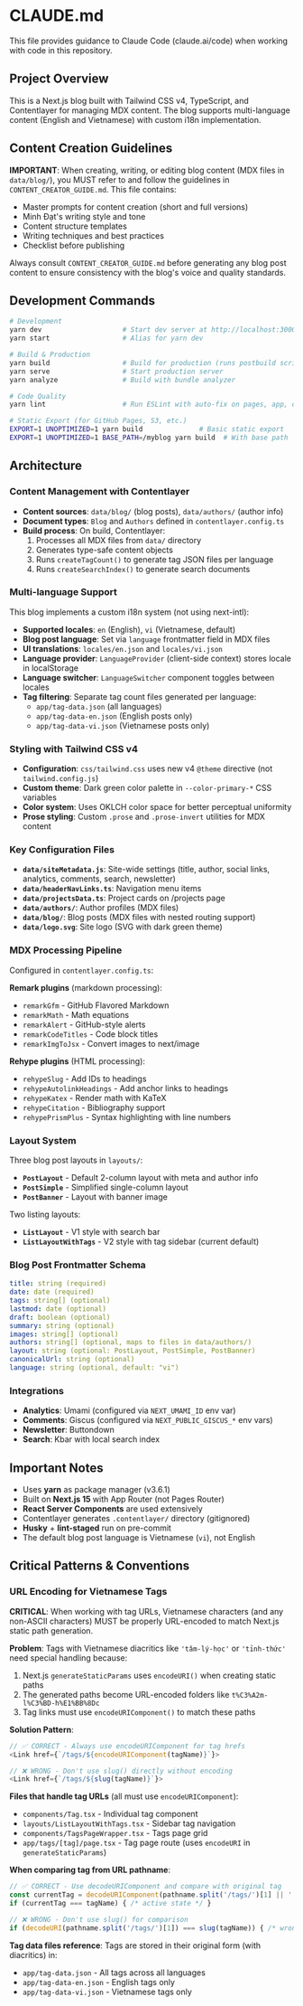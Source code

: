 # CLAUDE.md

This file provides guidance to Claude Code (claude.ai/code) when working with code in this repository.

## Project Overview

This is a Next.js blog built with Tailwind CSS v4, TypeScript, and Contentlayer for managing MDX content. The blog supports multi-language content (English and Vietnamese) with custom i18n implementation.

## Content Creation Guidelines

**IMPORTANT**: When creating, writing, or editing blog content (MDX files in `data/blog/`), you MUST refer to and follow the guidelines in `CONTENT_CREATOR_GUIDE.md`. This file contains:
- Master prompts for content creation (short and full versions)
- Minh Đạt's writing style and tone
- Content structure templates
- Writing techniques and best practices
- Checklist before publishing

Always consult `CONTENT_CREATOR_GUIDE.md` before generating any blog post content to ensure consistency with the blog's voice and quality standards.

## Development Commands

```bash
# Development
yarn dev                    # Start dev server at http://localhost:3000
yarn start                  # Alias for yarn dev

# Build & Production
yarn build                  # Build for production (runs postbuild script for tag generation)
yarn serve                  # Start production server
yarn analyze                # Build with bundle analyzer

# Code Quality
yarn lint                   # Run ESLint with auto-fix on pages, app, components, lib, layouts, scripts

# Static Export (for GitHub Pages, S3, etc.)
EXPORT=1 UNOPTIMIZED=1 yarn build              # Basic static export
EXPORT=1 UNOPTIMIZED=1 BASE_PATH=/myblog yarn build  # With base path
```

## Architecture

### Content Management with Contentlayer

- **Content sources**: `data/blog/` (blog posts), `data/authors/` (author info)
- **Document types**: `Blog` and `Authors` defined in `contentlayer.config.ts`
- **Build process**: On build, Contentlayer:
  1. Processes all MDX files from `data/` directory
  2. Generates type-safe content objects
  3. Runs `createTagCount()` to generate tag JSON files per language
  4. Runs `createSearchIndex()` to generate search documents

### Multi-language Support

This blog implements a custom i18n system (not using next-intl):

- **Supported locales**: `en` (English), `vi` (Vietnamese, default)
- **Blog post language**: Set via `language` frontmatter field in MDX files
- **UI translations**: `locales/en.json` and `locales/vi.json`
- **Language provider**: `LanguageProvider` (client-side context) stores locale in localStorage
- **Language switcher**: `LanguageSwitcher` component toggles between locales
- **Tag filtering**: Separate tag count files generated per language:
  - `app/tag-data.json` (all languages)
  - `app/tag-data-en.json` (English posts only)
  - `app/tag-data-vi.json` (Vietnamese posts only)

### Styling with Tailwind CSS v4

- **Configuration**: `css/tailwind.css` uses new v4 `@theme` directive (not `tailwind.config.js`)
- **Custom theme**: Dark green color palette in `--color-primary-*` CSS variables
- **Color system**: Uses OKLCH color space for better perceptual uniformity
- **Prose styling**: Custom `.prose` and `.prose-invert` utilities for MDX content

### Key Configuration Files

- **`data/siteMetadata.js`**: Site-wide settings (title, author, social links, analytics, comments, search, newsletter)
- **`data/headerNavLinks.ts`**: Navigation menu items
- **`data/projectsData.ts`**: Project cards on /projects page
- **`data/authors/`**: Author profiles (MDX files)
- **`data/blog/`**: Blog posts (MDX files with nested routing support)
- **`data/logo.svg`**: Site logo (SVG with dark green theme)

### MDX Processing Pipeline

Configured in `contentlayer.config.ts`:

**Remark plugins** (markdown processing):
- `remarkGfm` - GitHub Flavored Markdown
- `remarkMath` - Math equations
- `remarkAlert` - GitHub-style alerts
- `remarkCodeTitles` - Code block titles
- `remarkImgToJsx` - Convert images to next/image

**Rehype plugins** (HTML processing):
- `rehypeSlug` - Add IDs to headings
- `rehypeAutolinkHeadings` - Add anchor links to headings
- `rehypeKatex` - Render math with KaTeX
- `rehypeCitation` - Bibliography support
- `rehypePrismPlus` - Syntax highlighting with line numbers

### Layout System

Three blog post layouts in `layouts/`:
- **`PostLayout`** - Default 2-column layout with meta and author info
- **`PostSimple`** - Simplified single-column layout
- **`PostBanner`** - Layout with banner image

Two listing layouts:
- **`ListLayout`** - V1 style with search bar
- **`ListLayoutWithTags`** - V2 style with tag sidebar (current default)

### Blog Post Frontmatter Schema

```yaml
title: string (required)
date: date (required)
tags: string[] (optional)
lastmod: date (optional)
draft: boolean (optional)
summary: string (optional)
images: string[] (optional)
authors: string[] (optional, maps to files in data/authors/)
layout: string (optional: PostLayout, PostSimple, PostBanner)
canonicalUrl: string (optional)
language: string (optional, default: "vi")
```

### Integrations

- **Analytics**: Umami (configured via `NEXT_UMAMI_ID` env var)
- **Comments**: Giscus (configured via `NEXT_PUBLIC_GISCUS_*` env vars)
- **Newsletter**: Buttondown
- **Search**: Kbar with local search index

## Important Notes

- Uses **yarn** as package manager (v3.6.1)
- Built on **Next.js 15** with App Router (not Pages Router)
- **React Server Components** are used extensively
- Contentlayer generates `.contentlayer/` directory (gitignored)
- **Husky** + **lint-staged** run on pre-commit
- The default blog post language is Vietnamese (`vi`), not English

## Critical Patterns & Conventions

### URL Encoding for Vietnamese Tags

**CRITICAL**: When working with tag URLs, Vietnamese characters (and any non-ASCII characters) MUST be properly URL-encoded to match Next.js static path generation.

**Problem**: Tags with Vietnamese diacritics like `'tâm-lý-học'` or `'tỉnh-thức'` need special handling because:
1. Next.js `generateStaticParams` uses `encodeURI()` when creating static paths
2. The generated paths become URL-encoded folders like `t%C3%A2m-l%C3%BD-h%E1%BB%8Dc`
3. Tag links must use `encodeURIComponent()` to match these paths

**Solution Pattern**:
```typescript
// ✅ CORRECT - Always use encodeURIComponent for tag hrefs
<Link href={`/tags/${encodeURIComponent(tagName)}`}>

// ❌ WRONG - Don't use slug() directly without encoding
<Link href={`/tags/${slug(tagName)}`}>
```

**Files that handle tag URLs** (all must use `encodeURIComponent`):
- `components/Tag.tsx` - Individual tag component
- `layouts/ListLayoutWithTags.tsx` - Sidebar tag navigation
- `components/TagsPageWrapper.tsx` - Tags page grid
- `app/tags/[tag]/page.tsx` - Tag page route (uses `encodeURI` in `generateStaticParams`)

**When comparing tag from URL pathname**:
```typescript
// ✅ CORRECT - Use decodeURIComponent and compare with original tag
const currentTag = decodeURIComponent(pathname.split('/tags/')[1] || '')
if (currentTag === tagName) { /* active state */ }

// ❌ WRONG - Don't use slug() for comparison
if (decodeURI(pathname.split('/tags/')[1]) === slug(tagName)) { /* wrong */ }
```

**Tag data files reference**: Tags are stored in their original form (with diacritics) in:
- `app/tag-data.json` - All tags across all languages
- `app/tag-data-en.json` - English tags only
- `app/tag-data-vi.json` - Vietnamese tags only

